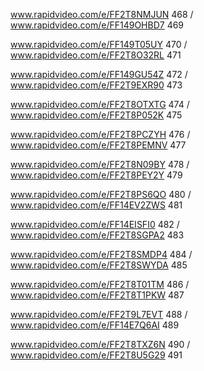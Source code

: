 www.rapidvideo.com/e/FF2T8NMJUN 468 / www.rapidvideo.com/e/FF149OHBD7 469

www.rapidvideo.com/e/FF149T05UY 470 / www.rapidvideo.com/e/FF2T8O32RL 471

www.rapidvideo.com/e/FF149GU54Z 472 / www.rapidvideo.com/e/FF2T9EXR90 473

www.rapidvideo.com/e/FF2T8OTXTG 474 / www.rapidvideo.com/e/FF2T8P052K 475

www.rapidvideo.com/e/FF2T8PCZYH 476 / www.rapidvideo.com/e/FF2T8PEMNV 477

www.rapidvideo.com/e/FF2T8N09BY 478 / www.rapidvideo.com/e/FF2T8PEY2Y 479

www.rapidvideo.com/e/FF2T8PS6QO 480 / www.rapidvideo.com/e/FF14EV2ZWS 481

www.rapidvideo.com/e/FF14EISFI0 482 / www.rapidvideo.com/e/FF2T8SGPA2 483

www.rapidvideo.com/e/FF2T8SMDP4 484 / www.rapidvideo.com/e/FF2T8SWYDA 485

www.rapidvideo.com/e/FF2T8T01TM 486 / www.rapidvideo.com/e/FF2T8T1PKW 487

www.rapidvideo.com/e/FF2T9L7EVT 488 / www.rapidvideo.com/e/FF14E7Q6AI 489

www.rapidvideo.com/e/FF2T8TXZ6N 490 / www.rapidvideo.com/e/FF2T8U5G29 491
